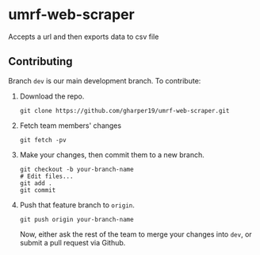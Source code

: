 # umrf-web-scraper

Accepts a url and then exports data to csv file

## Contributing
Branch ```dev``` is our main development branch.
To contribute:
1. Download the repo.

    ```git clone https://github.com/gharper19/umrf-web-scraper.git```

2. Fetch team members' changes

    ```git fetch -pv```

3.  Make your changes, then commit them to a new branch.

    ```
    git checkout -b your-branch-name
    # Edit files...
    git add .
    git commit
    ```
4. Push that feature branch to ```origin```.

    ```
    git push origin your-branch-name
    ```
    Now, either ask the rest of the team to merge your changes into ```dev```, or submit a pull request via Github.
